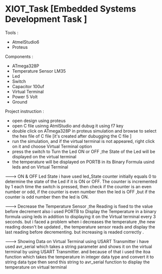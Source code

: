 # XIOT_Task [Embedded Systems Development Task ]

Tools :
- AtmelStudio6 
- Proteus 

Components :
- ATmega328P 
- Temperature Sensor LM35
- Led 
- Switch 
- Capacitor 100uf
- Virtual Terminal 
- Power 5 Volt 
- Ground

Project instruction :
- open design using proteus 
- open C file usinng AtmlStudio and dubug it using f7 key 
- double click on ATmega328P in proteus simulation and browse to select the hex file of C file [it's created after dubugging the C file ]
- run the simulation, and if the virtual terminal is not appeared, right click on it and choose Virtual Terminal option 
- press the switch to Turn the Led ON or OFF ,the State of the Led will be displayed on the virtual terminal 
- the temperature will be displayed on PORTB in its Binary Formula usind leds and on Virtual Terminal 

---> ON & OFF Led State 
i have used led_State counter initially equals 0 to determine the state of the Led if it is ON or OFF.
The counter is incremented by 1 each time the switch is pressed, then check if the counter is an even number or odd, if the counter is even number then the led is OFF ,but if the counter is odd number then the led is ON.

---> Decrease the Temperature Sensor ,the Reading is fixed to the value before decrement
also i used PORTB to Display the Temperature in a binary formula using leds in addition to displaying it on the Virtual terminal every 3 seconds.
but i faced a problem when i decreases the temperature ,the new reading doesn't be updated , the temperature sensor reads and display the last reading before decrementing. but increasing is readed correctly .

---> Showing Data on Virtual Terminal using USART Transmitter 
i have used avr_serial which takes a string parameter and shows it on the virtual terminal by using USART Transmitter.
and because of that i used the itoa function which takes the temperature in integer data type and convert it to string data type then send this string to avr_serial function to  display the temperature on virtual terminal 
